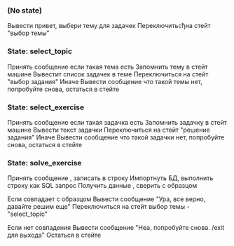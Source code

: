 ### (No state)

Вывести привет, выбери тему для задачек
Переключитьсђна стейт "выбор темы"

### State: select_topic

Принять сообщение если такая тема есть
    Запомнить тему в стейт машине
    Вывестит список задачек в теме 
    Переключиться на стейт "выбор задания"
Иначе
    Вывести сообщение что такой темы нет, попробуйте снова, остаться в стейте
    
### State: select_exercise

Принять сообщение если такая задачка есть
    Запомнить задачку в стейт машине
    Вывести текст задачки
    Переключиться на стейт "решение задания"
Иначе
    Вывести сообщение что такой задачки нет, попробуйте снова, остаться в стейте

### State: solve_exercise

Принять сообщение , записать в строку
Импортнуть БД, выполнить строку как SQL запрос
Получить данные , сверить с образцом

Если совпадает с образцом
    Вывести сообщение "Ура, все верно, давайте решим еще"
    Переключиться на стейт выбор темы - "select_topic"

Если нет совпадения
    Вывести сообщение "Неа, попробуйте снова. /exit для выхода"
    Остаться в стейте
